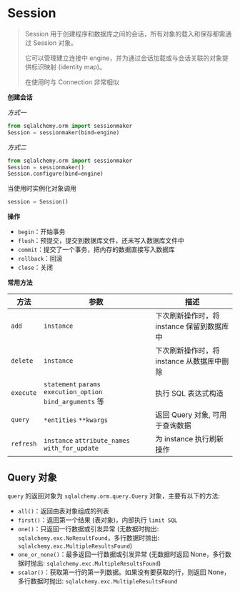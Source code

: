 # Session

> Session 用于创建程序和数据库之间的会话，所有对象的载入和保存都需通过 Session 对象。
>
> 它可以管理建立连接中 engine，并为通过会话加载或与会话关联的对象提供标识映射 (identity map)。
>
> 在使用时与 Connection 非常相似

**创建会话**

*方式一*

```py
from sqlalchemy.orm import sessionmaker
Session = sessionmaker(bind=engine)
```

*方式二*

```py
from sqlalchemy.orm import sessionmaker
Session = sessionmaker()
Session.configure(bind=engine)
```

当使用时实例化对象调用

```py
session = Session()
```

**操作**

- `begin`：开始事务
- `flush`：预提交，提交到数据库文件，还未写入数据库文件中
- `commit`：提交了一个事务，把内存的数据直接写入数据库
- `rollback`：回滚
- `close`：关闭

**常用方法**

| 方法      | 参数                                                        | 描述                                       |
| --------- | ----------------------------------------------------------- | ------------------------------------------ |
| `add`     | `instance`                                                  | 下次刷新操作时，将 instance 保留到数据库中 |
| `delete`  | `instance`                                                  | 下次刷新操作时，将 instance 从数据库中删除 |
| `execute` | `statement` `params` `execution_option` `bind_arguments` 等 | 执行 SQL 表达式构造                        |
| `query`   | `*entities` `**kwargs`                                      | 返回 Query 对象, 可用于查询数据            |
| `refresh` | `instance` `attribute_names` `with_for_update`              | 为 instance 执行刷新操作                   |

## Query 对象

`query` 的返回对象为 `sqlalchemy.orm.query.Query` 对象，主要有以下的方法:

- `all()`：返回由表对象组成的列表
- `first()`：返回第一个结果 (表对象)，内部执行 `limit SQL`
- `one()`：只返回一行数据或引发异常 (无数据时抛出: `sqlalchemy.exc.NoResultFound`，多行数据时抛出: `sqlalchemy.exc.MultipleResultsFound`)
- `one_or_none()`：最多返回一行数据或引发异常 (无数据时返回 None，多行数据时抛出: `sqlalchemy.exc.MultipleResultsFound`)
- `scalar()`：获取第一行的第一列数据。如果没有要获取的行，则返回 None，多行数据时抛出: `sqlalchemy.exc.MultipleResultsFound`